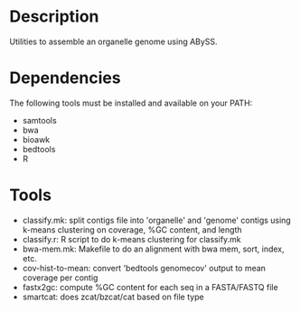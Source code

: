 # Description

Utilities to assemble an organelle genome using ABySS.

# Dependencies

The following tools must be installed and available on your PATH:

* samtools
* bwa
* bioawk
* bedtools
* R

# Tools

* classify.mk: split contigs file into 'organelle' and 'genome' contigs using k-means clustering on coverage, %GC content, and length
* classify.r: R script to do k-means clustering for classify.mk
* bwa-mem.mk: Makefile to do an alignment with bwa mem, sort, index, etc.
* cov-hist-to-mean: convert 'bedtools genomecov' output to mean coverage per contig
* fastx2gc: compute %GC content for each seq in a FASTA/FASTQ file
* smartcat: does zcat/bzcat/cat based on file type
